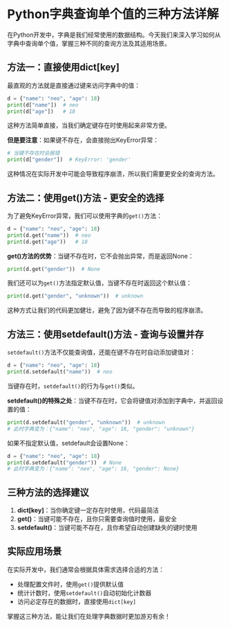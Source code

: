# Python字典查询单个值的三种方法详解

在Python开发中，字典是我们经常使用的数据结构。今天我们来深入学习如何从字典中查询单个值，掌握三种不同的查询方法及其适用场景。

## 方法一：直接使用dict[key]

最直观的方法就是直接通过键来访问字典中的值：

```python
d = {"name": "neo", "age": 18}
print(d["name"])  # neo
print(d["age"])   # 18
```

这种方法简单直接，当我们确定键存在时使用起来非常方便。

**但是要注意**：如果键不存在，会直接抛出KeyError异常：

```python
# 当键不存在时会报错
print(d["gender"])  # KeyError: 'gender'
```

这种情况在实际开发中可能会导致程序崩溃，所以我们需要更安全的查询方法。

## 方法二：使用get()方法 - 更安全的选择

为了避免KeyError异常，我们可以使用字典的`get()`方法：

```python
d = {"name": "neo", "age": 18}
print(d.get("name"))  # neo
print(d.get("age"))   # 18
```

**get()方法的优势**：当键不存在时，它不会抛出异常，而是返回None：

```python
print(d.get("gender"))  # None
```

我们还可以为`get()`方法指定默认值，当键不存在时返回这个默认值：

```python
print(d.get("gender", "unknown"))  # unknown
```

这种方式让我们的代码更加健壮，避免了因为键不存在而导致的程序崩溃。

## 方法三：使用setdefault()方法 - 查询与设置并存

`setdefault()`方法不仅能查询值，还能在键不存在时自动添加键值对：

```python
d = {"name": "neo", "age": 18}
print(d.setdefault("name"))  # neo
```

当键存在时，`setdefault()`的行为与`get()`类似。

**setdefault()的特殊之处**：当键不存在时，它会将键值对添加到字典中，并返回设置的值：

```python
print(d.setdefault("gender", "unknown"))  # unknown
# 此时字典变为：{"name": "neo", "age": 18, "gender": "unknown"}
```

如果不指定默认值，setdefault会设置None：

```python
d = {"name": "neo", "age": 18}
print(d.setdefault("gender"))  # None
# 此时字典变为：{"name": "neo", "age": 18, "gender": None}
```

## 三种方法的选择建议

1. **dict[key]**：当你确定键一定存在时使用，代码最简洁
2. **get()**：当键可能不存在，且你只需要查询值时使用，最安全
3. **setdefault()**：当键可能不存在，且你希望自动创建缺失的键时使用

## 实际应用场景

在实际开发中，我们通常会根据具体需求选择合适的方法：

- 处理配置文件时，使用`get()`提供默认值
- 统计计数时，使用`setdefault()`自动初始化计数器
- 访问必定存在的数据时，直接使用`dict[key]`

掌握这三种方法，能让我们在处理字典数据时更加游刃有余！